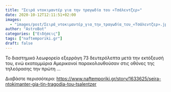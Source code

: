 ```yaml
---
title: "Σειρά ντοκιμαντέρ για την τραγωδία του «Τσάλεντζερ»"
date: 2020-10-12T12:11:51+02:00
images:
  - "images/post/Σειρά_ντοκιμαντέρ_για_την_τραγωδία_του_«Τσάλεντζερ».jpg"
author: "AstroBot"
categories: ["Ειδήσεις"]
tags: ["naftemporiki.gr"]
draft: false
---
```


Το διαστημικό λεωφορείο εξερράγη 73 δευτερόλεπτα μετά την εκτόξευσή του, ενώ εκατομμύρια Αμερικανοί παρακολουθούσαν στις οθόνες της τηλεόρασης την πρώτη ...

Διαβάστε περισσότερα: https://www.naftemporiki.gr/story/1633625/seira-ntokimanter-gia-tin-tragodia-tou-tsalentzer

